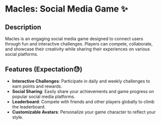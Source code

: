 # Macles: Social Media Game ✨

## Description
Macles is an engaging social media game designed to connect users through fun and interactive challenges. Players can compete, collaborate, and showcase their creativity while sharing their experiences on various social platforms.

## Features (Expectation😓)

- **Interactive Challenges**: Participate in daily and weekly challenges to earn points and rewards.
- **Social Sharing**: Easily share your achievements and game progress on popular social media platforms.
- **Leaderboard**: Compete with friends and other players globally to climb the leaderboard.
- **Customizable Avatars**: Personalize your game character to reflect your style.
